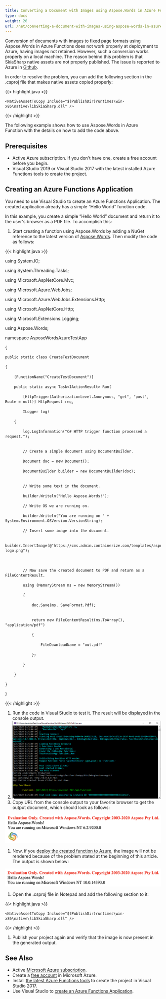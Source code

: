 ```yaml
---
title: Converting a Document with Images using Aspose.Words in Azure Functions
type: docs
weight: 20
url: /net/converting-a-document-with-images-using-aspose-words-in-azure-functions/
---
```


Conversion of documents with images to fixed page formats using Aspose.Words in Azure Functions does not work properly at deployment to Azure, having images not retained. However, such a conversion works properly on a local machine. The reason behind this problem is that SkiaSharp native assets are not properly published. The issue is reported to Azure in [Github](https://github.com/Azure/Azure-Functions/issues/622).

In order to resolve the problem, you can add the following section in the .csproj file that makes native assets copied properly:

{{< highlight java >}}

 <Target Name="CopyRequiredNativeAssets" AfterTargets="_FunctionsPostPublish">

  <ItemGroup>

    <NativeAssetToCopy Include="$(PublishDir)runtimes\win-x86\native\libSkiaSharp.dll" />

  </ItemGroup>

  <Copy SourceFiles="@(NativeAssetToCopy)" DestinationFolder="$(PublishDir)bin" />

</Target>

{{< /highlight >}}

The following example shows how to use Aspose.Words in Azure Function with the details on how to add the code above.
## **Prerequisites**
- Active Azure subscription. If you don't have one, create a free account before you begin.
- Visual Studio 2019 or Visual Studio 2017 with the latest installed Azure Functions tools to create the project.
## **Creating an Azure Functions Application**
You need to use Visual Studio to create an Azure Functions Application. The created application already has a simple “Hello World” function code.

In this example, you create a simple “Hello World” document and return it to the user's browser as a PDF file. To accomplish this:

1. Start creating a function using Aspose.Words by adding a NuGet reference to the latest version of [Aspose.Words](https://www.nuget.org/packages/Aspose.Words/). Then modify the code as follows:

{{< highlight java >}}

 using System.IO;

using System.Threading.Tasks;

using Microsoft.AspNetCore.Mvc;

using Microsoft.Azure.WebJobs;

using Microsoft.Azure.WebJobs.Extensions.Http;

using Microsoft.AspNetCore.Http;

using Microsoft.Extensions.Logging;

using Aspose.Words;



namespace AsposeWordsAzureTestApp

{

    public static class CreateTestDocument

    {

        [FunctionName("CreateTestDocument")]

        public static async Task<IActionResult> Run(

            [HttpTrigger(AuthorizationLevel.Anonymous, "get", "post", Route = null)] HttpRequest req,

            ILogger log)

        {

            log.LogInformation("C# HTTP trigger function processed a request.");


            // Create a simple document using DocumentBuilder.

            Document doc = new Document();

            DocumentBuilder builder = new DocumentBuilder(doc);


            // Write some text in the document.

            builder.Writeln("Hello Aspose.Words!");

            // Write OS we are running on.

            builder.Writeln("You are running on " + System.Environment.OSVersion.VersionString);

            // Insert some image into the document.

            builder.InsertImage(@"https://cms.admin.containerize.com/templates/aspose/App_Themes/V3/images/aspose-logo.png");



            // Now save the created document to PDF and return as a FileContentResult.

            using (MemoryStream ms = new MemoryStream())

            {

                doc.Save(ms, SaveFormat.Pdf);


                return new FileContentResult(ms.ToArray(), "application/pdf")

                {

                    FileDownloadName = "out.pdf"

                };

            }

        }

    }

}

{{< /highlight >}}

1. Run the code in Visual Studio to test it. The result will be displayed in the console output.
1. ![todo:image_alt_text](converting-a-document-with-images-using-aspose-words-in-azure-functions_1.png)
1. Copy URL from the console output to your favorite browser to get the output document, which should look as follows:

![todo:image_alt_text](converting-a-document-with-images-using-aspose-words-in-azure-functions_2.png)

1. Now, if you [deploy the created function to Azure](https://docs.microsoft.com/en-us/azure/azure-functions/functions-create-your-first-function-visual-studio#publish-the-project-to-azure), the image will not be rendered because of the problem stated at the beginning of this article. The output is shown below:

![todo:image_alt_text](converting-a-document-with-images-using-aspose-words-in-azure-functions_3.png)

1. Open the .csproj file in Notepad and add the following section to it:

{{< highlight java >}}

 <Target Name="CopyRequiredNativeAssets" AfterTargets="_FunctionsPostPublish">

  <ItemGroup>

    <NativeAssetToCopy Include="$(PublishDir)runtimes\win-x86\native\libSkiaSharp.dll" />

  </ItemGroup>

  <Copy SourceFiles="@(NativeAssetToCopy)" DestinationFolder="$(PublishDir)bin" />

</Target>

{{< /highlight >}}

1. Publish your project again and verify that the image is now present in the generated output.
## **See Also**
- Active [Microsoft Azure subscription](https://docs.microsoft.com/en-us/azure/guides/developer/azure-developer-guide#understanding-accounts-subscriptions-and-billing).
- Create a [free account](https://azure.microsoft.com/free/?ref=microsoft.com&utm_source=microsoft.com&utm_medium=docs&utm_campaign=visualstudio) in Microsoft Azure.
- Install [the latest Azure Functions tools](https://docs.microsoft.com/en-us/azure/azure-functions/functions-develop-vs#check-your-tools-version) to create the project in Visual Studio 2017.
- Use Visual Studio to [create an Azure Functions Application](https://docs.microsoft.com/en-us/azure/azure-functions/functions-create-your-first-function-visual-studio).
